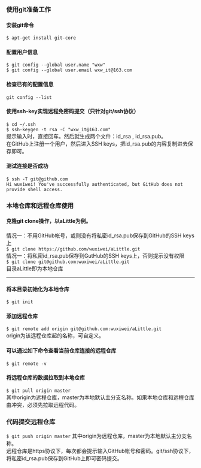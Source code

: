 ### 使用git准备工作
#### 安装git命令
`$ apt-get install git-core`
#### 配置用户信息
`$ git config --global user.name "wxw"`  
`$ git config --global user.email wxw_it@163.com`
#### 检查已有的配置信息
`git config --list`
#### 使用ssh-key实现远程免密码提交（只针对git/ssh协议）
`$ cd ~/.ssh`  
`$ ssh-keygen -t rsa -C "wxw_it@163.com"`  
提示输入时，直接回车。然后就生成两个文件：id_rsa , id_rsa.pub。  
在GitHub上注册一个用户，然后进入SSH keys，把id_rsa.pub的内容复制进去保存即可。
#### 测试连接是否成功
`$ ssh -T git@github.com`  
`Hi wuxiwei! You've successfully authenticated, but GitHub does not provide shell access.`
### 本地仓库和远程仓库使用
#### 克隆git clone操作，以aLittle为例。
情况一：不用GitHub帐号，或则没有将私密id_rsa.pub保存到GitHub的SSH keys上  
`$ git clone https://github.com/wuxiwei/aLittle.git`  
情况一：将私密id_rsa.pub保存到GutHub的SSH keys上，否则提示没有权限  
`$ git clone git@github.com:wuxiwei/aLittle.git`  
目录aLittle即为本地仓库
***
#### 将本目录初始化为本地仓库
`$ git init`
#### 添加远程仓库
`$ git remote add origin git@github.com:wuxiwei/aLittle.git`  
origin为该远程仓库起的名称，可自定义。
#### 可以通过如下命令查看当前仓库连接的远程仓库
`$ git remote -v`
#### 将远程仓库的数据拉取到本地仓库
`$ git pull origin master`  
其中origin为远程仓库，master为本地默认主分支名称。如果本地仓库和远程仓库由冲突，必须先拉取远程代码。
### 代码提交远程仓库
`$ git push origin master`
其中origin为远程仓库，master为本地默认主分支名称。  
远程仓库是https协议下，每次都会提示输入GitHub帐号和密码。git/ssh协议下，将私密id_rsa.pub保存到GitHub上即可密码提交。
